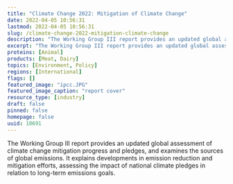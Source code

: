 ```yaml
---
title: "Climate Change 2022: Mitigation of Climate Change"
date: 2022-04-05 10:56:31
lastmod: 2022-04-05 10:56:31
slug: /climate-change-2022-mitigation-climate-change
description: "The Working Group III report provides an updated global assessment of climate change mitigation progress and pledges, and examines the sources of global emissions. It explains developments in emission reduction and mitigation efforts, assessing the impact of national climate pledges in relation to long-term emissions goals."
excerpt: "The Working Group III report provides an updated global assessment of climate change mitigation progress and pledges, and examines the sources of global emissions. It explains developments in emission reduction and mitigation efforts, assessing the impact of national climate pledges in relation to long-term emissions goals."
proteins: [Animal]
products: [Meat, Dairy]
topics: [Environment, Policy]
regions: [International]
flags: []
featured_image: "ipcc.JPG"
featured_image_caption: "report cover"
resource_type: [industry]
draft: false
pinned: false
homepage: false
uuid: 10691
---
```

The Working Group III report provides an updated global assessment of
climate change mitigation progress and pledges, and examines the sources
of global emissions. It explains developments in emission reduction and
mitigation efforts, assessing the impact of national climate pledges in
relation to long-term emissions goals.
